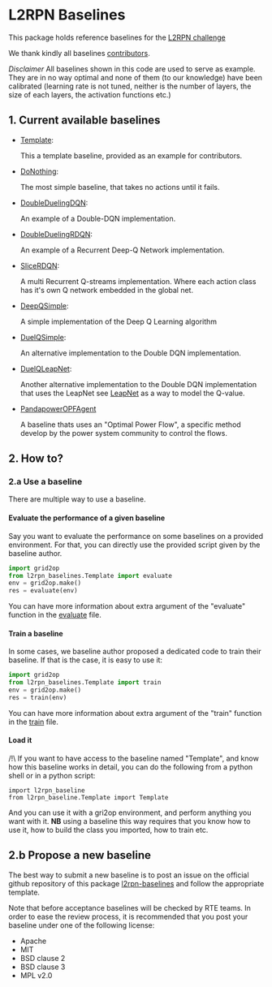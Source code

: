 # L2RPN Baselines

This package holds reference baselines for the [L2RPN challenge](https://l2rpn.chalearn.org/)

We thank kindly all baselines [contributors](../AUTHORS.txt).

*Disclaimer* All baselines shown in this code are used to serve as example. They are in no way optimal and none of them
(to our knowledge) have been calibrated (learning rate is not tuned, neither is the number of layers, the size
of each layers, the activation functions etc.)


## 1. Current available baselines

 - [Template](/l2rpn_baselines/Template):

   This a template baseline, provided as an example for contributors.

 - [DoNothing](/l2rpn_baselines/DoNothing):

   The most simple baseline, that takes no actions until it fails.

 - [DoubleDuelingDQN](/l2rpn_baselines/DoubleDuelingDQN):

   An example of a Double-DQN implementation.

 - [DoubleDuelingRDQN](/l2rpn_baselines/DoubleDuelingRDQN):

   An example of a Recurrent Deep-Q Network implementation.

 - [SliceRDQN](/l2rpn_baselines/SliceRDQN):

   A multi Recurrent Q-streams implementation.
   Where each action class has it's own Q network embedded in the global net. 

 - [DeepQSimple](/l2rpn_baselines/DeepQSimple):

   A simple implementation of the Deep Q Learning algorithm
   
 - [DuelQSimple](/l2rpn_baselines/DuelQSimple):

   An alternative implementation to the Double DQN implementation. 
   
 - [DuelQLeapNet](/l2rpn_baselines/DuelQLeapNet):

   Another alternative implementation to the Double DQN implementation that uses the LeapNet see 
   [LeapNet](https://github.com/BDonnot/leap_net) as a way to model the Q-value.
 
 - [PandapowerOPFAgent](/l2rpn_baselines/PandapowerOPFAgent) 
   
   A baseline thats uses an "Optimal Power Flow", a specific method develop by the power system community to 
   control the flows.
   
## 2. How to?

### 2.a Use a baseline
There are multiple way to use a baseline. 

#### Evaluate the performance of a given baseline
Say you want to evaluate the performance on some baselines on a provided environment. For that, you can 
directly use the provided script given by the baseline author.
 
```python
import grid2op
from l2rpn_baselines.Template import evaluate
env = grid2op.make()
res = evaluate(env)
```
You can have more information about extra argument of the "evaluate" function in the [evaluate](Template/evaluate.py) 
file.


#### Train a baseline
In some cases, we baseline author proposed a dedicated code to train their baseline. If that is the case, 
it is easy to use it:
```python
import grid2op
from l2rpn_baselines.Template import train
env = grid2op.make()
res = train(env)
```
You can have more information about extra argument of the "train" function in the [train](Template/train.py) 
file.

#### Load it
/!\ If you want to have access to the baseline named "Template", and know how this baseline works in detail, you
can do the following from a python shell or in a python script:
```python3
import l2rpn_baseline
from l2rpn_baseline.Template import Template
```
And you can use it with a gri2op environment, and perform anything you want with it. **NB** using a baseline
this way requires that you know how to use it, how to build the class you imported, how to train etc.


## 2.b Propose a new baseline
The best way to submit a new baseline is to post an issue on the official github repository of this package 
[l2rpn-baselines](https://github.com/rte-france/l2rpn-baselines) and follow the appropriate template.

Note that before acceptance baselines will be checked by RTE teams. In order to ease the review process, it is
recommended that you post your baseline under one of the following license:
- Apache
- MIT
- BSD clause 2
- BSD clause 3 
- MPL v2.0


